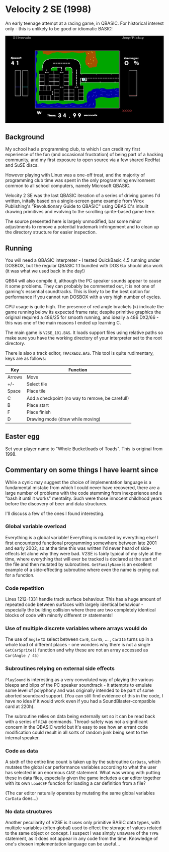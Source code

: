 # Velocity 2 SE (1998)

An early teenage attempt at a racing game, in QBASIC. For historical interest only - 
this is unlikely to be good or idiomatic BASIC!

![Preview](Preview/Shot_1.gif)

## Background

My school had a programming club, to which I can credit my first experience of
the fun (and occasional frustration) of being part of a hacking community, and
my first exposure to open source via a few shared RedHat and SuSE discs.

However playing with Linux was a one-off treat, and the majority of programming
club time was spent in the only programming environment common to all school
computers, namely Microsoft QBASIC.

Velocity 2 SE was the last QBASIC iteration of a series of driving games I'd
written, initally based on a single-screen game example from Wrox Publishing's
"Revolutionary Guide to QBASIC" using QBASIC's inbuilt drawing primitives and
evolving to the scrolling sprite-based game here.

The source presented here is largely unmodified, bar some minor adjustments
to remove a potential trademark infringement and to clean up the directory
structure for easier inspection.

## Running

You will need a QBASIC interpreter - I tested QuickBasic 4.5 running under DOSBOX,
but the regular QBASIC 1.1 bundled with DOS 6.x should also work (it was what we
used back in the day!)

QB64 will also compile it, although the PC speaker sounds appear to cause it some
problems. They can probably be commented out, it is not one of gaming's essential
soundtracks. This is likely to be the best option for performance if you cannot
run DOSBOX with a very high number of cycles.

CPU usage is quite high. The presence of red angle brackets (`>`) indicate the
game running below its expected frame rate; despite primitive graphics the original
required a 486/25 for smooth running, and ideally a 486 DX2/66 - this was one of
the main reasons I ended up learning C.

The main game is `V2SE_101.BAS`. It loads support files using relative paths so
make sure you have the working directory of your interpreter set to the root
directory.

There is also a track editor, `TRACKED2.BAS`. This tool is quite rudimentary, keys
are as follows:

| Key | Function |
|-----|----------|
| Arrows | Move |
| +/- | Select tile |
| Space | Place tile |
| C | Add a checkpoint (no way to remove, be careful!) |
| B | Place start |
| F | Place finish |
| D | Drawing mode (draw while moving) |

## Easter egg

Set your player name to "Whole Bucketloads of Toads". This is original from 1998.

## Commentary on some things I have learnt since

While a cynic may suggest the choice of implementation language is a fundamental
mistake from which I could never have recovered, there are a large number of
problems with the code stemming from inexperience and a "bash it until it works"
mentality. Such were those innocent childhood years before the discovery of beer and
data structures.

I'll discuss a few of the ones I found interesting.

### Global variable overload

Everything is a global variable! Everything is mutated by everything else!
I first encountered functional programming somewhere between late 2001 and early
2002, so at the time this was written I'd never heard of side-effects let alone
why they were bad. V2SE is fairly typical of my style at the time, where everything
that will ever be tracked is declared at the start of the file and then mutated by
subroutines. `GetFamilyName` is an excellent example of a side-effecting subroutine
where even the name is crying out for a function.

### Code repetition

Lines 1212-1331 handle track surface behaviour. This has a huge amount of repeated
code between surfaces with largely identical behaviour - especially the building
collision where there are two completely identical blocks of code with minorly
different `IF` statements!

### Use of multiple discrete variables where arrays would do

The use of `Angle` to select between `Car0`, `Car45`, ... , `Car315` turns up in a
whole load of different places - one wonders why there is not a single 
`GetCarSprite()` function and why these are not an array accessed as 
`Car(Angle / 45)`

### Subroutines relying on external side effects

`PlaySound` is interesting as a very convoluted way of playing the various bleeps and
blips of the PC speaker soundtrack - it attempts to emulate some level of polyphony
and was originally intended to be part of some aborted soundcard support. (You can
still find evidence of this in the code, I have no idea if it would work even if
you had a SoundBlaster-compatible card at 220h).

The subroutine relies on data being externally set so it can be read back with a
series of `READ` commands. Thread-safety was not a significant concern in the
QBASIC world but it's easy to see how an errant code modification could result in
all sorts of random junk being sent to the internal speaker.

### Code as data

A sixth of the entire line count is taken up by the subroutine `CarData`, which
mutates the global car performance variables according to what the user has selected
in an enormous `CASE` statement. What was wrong with putting these in data files,
especially given the game includes a car editor together with its own `LoadCEF`
function for loading a car definition from a file?

(The car editor naturally operates by mutating the same global variables `CarData`
does...)

### No data structures

Another peculiarity of V2SE is it uses only primitive BASIC data types, with multiple
variables (often global) used to effect the storage of values related to the same
object or concept. I suspect I was simply unaware of the `TYPE` statement, as it
does not appear in any code from the time. Knowledge of one's chosen implementation
language can be useful...